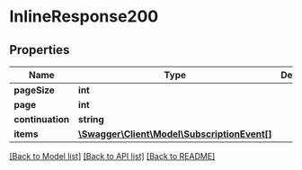 # InlineResponse200

## Properties
Name | Type | Description | Notes
------------ | ------------- | ------------- | -------------
**pageSize** | **int** |  | [optional] 
**page** | **int** |  | [optional] 
**continuation** | **string** |  | [optional] 
**items** | [**\Swagger\Client\Model\SubscriptionEvent[]**](SubscriptionEvent.md) |  | [optional] 

[[Back to Model list]](../README.md#documentation-for-models) [[Back to API list]](../README.md#documentation-for-api-endpoints) [[Back to README]](../README.md)


